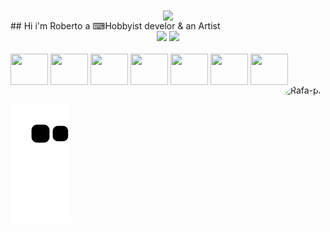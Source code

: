 <div align="center">
<img align="center" src="https://user-images.githubusercontent.com/88680048/146084555-ac19e972-5654-4e37-8b06-50afe1996f9e.gif"></img>
</div>
## Hi i'm Roberto a ⌨Hobbyist develor & an Artist
<div align="center">
  <img height="180em" src="https://github-readme-stats.vercel.app/api?username=PgrRjsc&show_icons=true&theme=dracula&include_all_commits=true&count_private=true"/>
  <img height="180em" src="https://github-readme-stats.vercel.app/api/top-langs/?username=PgrRjsc&layout=compact&langs_count=7&theme=dracula"/>
</div>
<div style="display: inline_block"><br>
  <img align="center" height="50" width="60" src="https://cdn.jsdelivr.net/gh/devicons/devicon/icons/html5/html5-original-wordmark.svg" />
  <img align="center" height="50" width="60" src="https://cdn.jsdelivr.net/gh/devicons/devicon/icons/css3/css3-original-wordmark.svg" />
  <img align="center" height="50" width="60" src="https://cdn.jsdelivr.net/gh/devicons/devicon/icons/javascript/javascript-original.svg" />
  <img align="center" height="50" width="60" src="https://cdn.jsdelivr.net/gh/devicons/devicon/icons/nodejs/nodejs-original-wordmark.svg" />
  <img align="center" height="50" width="60" src="https://cdn.jsdelivr.net/gh/devicons/devicon/icons/csharp/csharp-original.svg" />
  <img align="center" height="50" width="60" src="https://cdn.jsdelivr.net/gh/devicons/devicon/icons/godot/godot-original.svg" />
  <img align="center" height="50" width="60" src="https://cdn.jsdelivr.net/gh/devicons/devicon/icons/unity/unity-original.svg" />
  <img align="right" alt="Rafa-pic" height="150" style="border-radius:50px;" src="https://i.kym-cdn.com/photos/images/original/001/989/927/8a0.png">
</div>
  
  ##
 
<div> 
 
  ![Snake animation](https://github.com/rafaballerini/rafaballerini/blob/output/github-contribution-grid-snake.svg)
 
</div>
